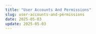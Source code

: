 ```yaml
---
title: "User Accounts And Permissions"
slug: user-accounts-and-permissions
date: 2025-05-03
update: 2025-05-03
---
```

